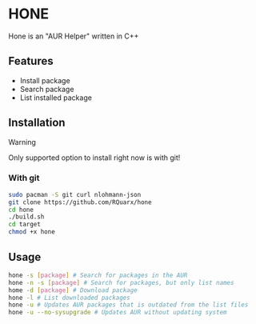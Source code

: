 # HONE

Hone is an "AUR Helper" written in C++

## Features

- Install package
- Search package
- List installed package

## Installation

> [!WARNING]
> Only supported option to install right now is with git!

### With git

```sh
sudo pacman -S git curl nlohmann-json
git clone https://github.com/RQuarx/hone
cd hone
./build.sh
cd target
chmod +x hone
```

## Usage

```sh
hone -s [package] # Search for packages in the AUR
hone -n -s [package] # Search for packages, but only list names
home -d [package] # Download package
hone -l # List downloaded packages
hone -u # Updates AUR packages that is outdated from the list files
hone -u --no-sysupgrade # Updates AUR without updating system
```

